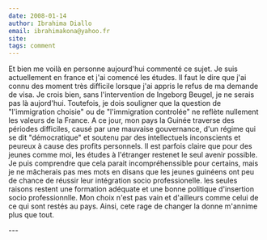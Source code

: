 ```yaml
---
date: 2008-01-14
author: Ibrahima Diallo
email: ibrahimakona@yahoo.fr
site: 
tags: comment
---
```


<p>Et bien me voilà en personne aujourd'hui commenté ce sujet. Je suis actuellement en france et j'ai comencé les études. Il faut le dire que j'ai connu des moment très difficile lorsque j'ai appris le refus de ma demande de visa. Je crois bien, sans l'intervention de Ingeborg Beugel, je ne serais pas là aujord'hui. Toutefois, je dois souligner que la question de &quot;l'immigration choisie&quot; ou de &quot;l'immigration controlée&quot; ne reflète nullement les valeurs de la France. A ce jour, mon pays la Guinée traverse des périodes difficiles, causé par une mauvaise gouvernance, d'un régime qui se dit &quot;démocratique&quot; et soutenu par des intellectuels inconscients et peureux à cause des profits personnels. Il est parfois claire que pour des jeunes comme moi, les études à l'étranger restenet le seul avenir possible. Je puis comprendre que cela parait incompréhenssible pour certains, mais je ne mâcherais pas mes mots en disans que les jeunes guinéens ont peu de chance de réussir leur intégration socio professionelle. les seules raisons restent une formation adéquate et une bonne politique d'insertion socio professionnlle. Mon choix n'est pas vain et d'ailleurs comme celui de ce qui sont restés au pays. Ainsi, cete rage de changer la donne m'annime plus que tout.</p>
---